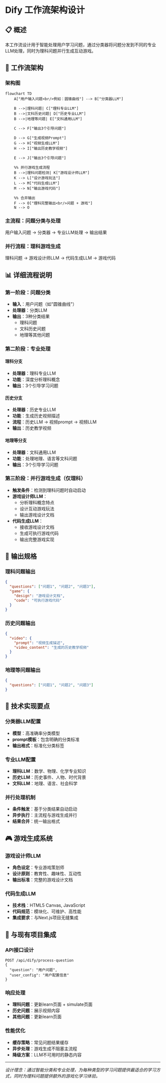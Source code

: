 # Dify 工作流架构设计

## 📋 概述

本工作流设计用于智能处理用户学习问题，通过分类器将问题分发到不同的专业LLM处理，同时为理科问题并行生成互动游戏。

## 🔄 工作流架构

### **架构图**

```mermaid
flowchart TD
    A["用户输入问题<br/>例如：圆锥曲线"] --> B["分类器LLM"]
    
    B -->|理科问题| C["理科专业LLM"]
    B -->|文科历史问题| D["历史专业LLM"]
    B -->|地理等问题| E["文科通用LLM"]
    
    C --> F["输出3个引导问题"]
    
    D --> G["生成视频Prompt"]
    G --> H["视频生成LLM"]
    H --> I["输出历史教学视频"]
    
    E --> J["输出3个引导问题"]
    
    %% 并行游戏生成流程
    B -->|理科问题检测| K["游戏设计师LLM"]
    K --> L["设计游戏玩法"]
    L --> M["代码生成LLM"]
    M --> N["输出游戏代码"]
    
    %% 合并输出
    F --> O["理科完整输出<br/>问题 + 游戏"]
    N --> O
```

### **主流程：问题分类与处理**

用户输入问题 → 分类器 → 专业LLM处理 → 输出结果

### **并行流程：理科游戏生成**

理科问题 → 游戏设计师LLM → 代码生成LLM → 游戏代码

## 📊 详细流程说明

### **第一阶段：问题分类**
- **输入**：用户问题（如"圆锥曲线"）
- **处理器**：分类LLM
- **输出**：3种分类结果
  - 理科问题
  - 文科历史问题  
  - 地理等其他问题

### **第二阶段：专业处理**

#### **理科分支**
- **处理器**：理科专业LLM
- **功能**：深度分析理科概念
- **输出**：3个引导学习问题

#### **历史分支**
- **处理器**：历史专业LLM
- **功能**：生成历史视频描述
- **流程**：历史LLM → 视频prompt → 视频LLM
- **输出**：历史教学视频

#### **地理等分支**
- **处理器**：文科通用LLM
- **功能**：处理地理、语言等文科问题
- **输出**：3个引导学习问题

### **第三阶段：并行游戏生成（仅理科）**
- **触发条件**：检测到理科问题时自动启动
- **游戏设计师LLM**：
  - 分析理科概念特点
  - 设计互动游戏玩法
  - 输出游戏设计文档
- **代码生成LLM**：
  - 接收游戏设计文档
  - 生成可执行游戏代码
  - 输出完整游戏实现

## 🎯 输出规格

### **理科问题输出**
```json
{
  "questions": ["问题1", "问题2", "问题3"],
  "game": {
    "design": "游戏设计文档",
    "code": "可执行游戏代码"
  }
}
```

### **历史问题输出**
```json
{
  "video": {
    "prompt": "视频生成描述",
    "video_content": "生成的历史教学视频"
  }
}
```

### **地理等问题输出**
```json
{
  "questions": ["问题1", "问题2", "问题3"]
}
```

## 🔧 技术实现要点

### **分类器LLM配置**
- **模型**：高准确率分类模型
- **prompt模板**：包含明确的分类标准
- **输出格式**：标准化分类标签

### **专业LLM配置**
- **理科LLM**：数学、物理、化学专业知识
- **历史LLM**：历史事件、人物、时代背景
- **文科LLM**：地理、语言、社会科学

### **并行处理机制**
- **条件触发**：基于分类结果自动启动
- **异步执行**：主流程与游戏生成并行
- **结果合并**：统一输出格式

## 🎮 游戏生成系统

### **游戏设计师LLM**
- **角色设定**：专业游戏策划师
- **设计原则**：教育性、趣味性、互动性
- **输出标准**：完整的游戏设计文档

### **代码生成LLM**
- **技术栈**：HTML5 Canvas, JavaScript
- **代码规范**：模块化、可维护、高性能
- **集成要求**：与Next.js项目无缝集成

## 🚀 与现有项目集成

### **API接口设计**
```
POST /api/dify/process-question
{
  "question": "用户问题",
  "user_config": "用户配置信息"
}
```

### **响应处理**
- **理科问题**：更新learn页面 + simulate页面
- **历史问题**：展示视频内容
- **其他问题**：更新learn页面

### **性能优化**
- **缓存策略**：常见问题结果缓存
- **异步处理**：游戏生成不阻塞主流程
- **降级方案**：LLM不可用时的静态内容

---

*设计理念：通过智能分类和专业处理，为每种类型的学习问题提供最适合的学习方式，同时为理科问题提供额外的游戏化学习体验。* 